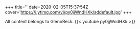 +++
title=''
date=2020-02-05T15:37:54Z
cover='https://i.ytimg.com/vi/py0jjWndHXk/sddefault.jpg'
+++

All content belongs to GlennBeck.
{{< youtube py0jjWndHXk >}}
